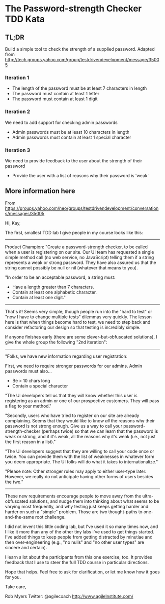 # The Password-strength Checker TDD Kata

## TL;DR

Build a simple tool to check the strength of a supplied password. Adapted from http://tech.groups.yahoo.com/group/testdrivendevelopment/message/35005

### Iteration 1

* The length of the password must be at least 7 characters in length
* The password must contain at least 1 letter
* The password must contain at least 1 digit

### Iteration 2

We need to add support for checking admin passwords

* Admin passwords must be at least 10 characters in length
* Admin passwords must contain at least 1 special character

### Iteration 3

We need to provide feedback to the user about the strength of their password

* Provide the user with a list of reasons why their password is 'weak'

## More information here

From https://groups.yahoo.com/neo/groups/testdrivendevelopment/conversations/messages/35005

Hi, Kay,

The first, smallest TDD lab I give people in my course looks like this:

----

Product Champion: "Create a password-strength checker, to be called when a user is registering on our site. Our UI team has requested a single simple method call (no web service, no JavaScript) telling them if a string represents a weak or strong password. They have also assured us that the string cannot possibly be null or nil (whatever that means to you).

"In order to be an acceptable password, a string must:

* Have a length greater than 7 characters.
* Contain at least one alphabetic character.
* Contain at least one digit."

----

That's it! Seems very simple, though people run into the "hard to test" or "now I have to change multiple tests" dilemmas very quickly. The lesson here is that when things become hard to test, we need to step back and consider refactoring our design so that testing is incredibly simple.

If anyone finishes early (there are some clever-but-obfuscated solutions), I give the whole group the following "2nd iteration":

----

"Folks, we have new information regarding user registration:

First, we need to require stronger passwords for our admins.
Admin passwords must also...
* Be > 10 chars long
* Contain a special character

"The UI developers tell us that they will know whether this user is registering as an admin or one of our prospective customers. They will pass a flag to your method."

"Secondly, users who have tried to register on our site are already complaining. Seems that they would like to know *all* the reasons why their password is not strong enough. Give us a way to call your password-strength-checker (perhaps twice) so that we can learn that the password is weak or strong, and if it's weak, all the reasons why it's weak (i.e., not just the first reason in a list)."

"The UI developers suggest that they are willing to call your code once or twice. You can provide them with the list of weaknesses in whatever form you deem appropriate. The UI folks will do what it takes to internationalize."

"Please note: Other stronger rules may apply to either user-type later. However, we really do not anticipate having other forms of users besides the two."

----

These new requirements encourage people to move away from the ultra-obfuscated solutions, and nudge them into thinking about what seems to be varying most frequently, and why testing just keeps getting harder and harder on such a "simple" problem. Those are two thought-paths to one-and-the-same root challenge. 

I did not invent this little coding lab, but I've used it so many times now, and I like it more than any of the other tiny labs I've used to get things started. I've added things to keep people from getting distracted by minutiae and then over-engineering (e.g., "no nulls" and "no other user types" are sincere and certain).

I learn a lot about the participants from this one exercise, too. It provides feedback that I use to steer the full TDD course in particular directions.

Hope that helps. Feel free to ask for clarification, or let me know how it goes for you.

Take care,

Rob Myers
Twitter: @agilecoach
http://www.agileInstitute.com/
